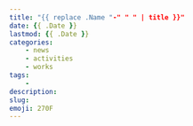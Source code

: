 ```yaml
---
title: "{{ replace .Name "-" " " | title }}"
date: {{ .Date }}
lastmod: {{ .Date }}
categories:
    - news
    - activities
    - works
tags:
    -
description:
slug:
emoji: 270F
---
```


